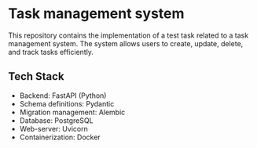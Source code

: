 # Task management system

This repository contains the implementation of a test task related to a task management system.
The system allows users to create, update, delete, and track tasks efficiently.

## Tech Stack

* Backend: FastAPI (Python)
* Schema definitions: Pydantic
* Migration management: Alembic
* Database: PostgreSQL
* Web-server: Uvicorn
* Containerization: Docker

